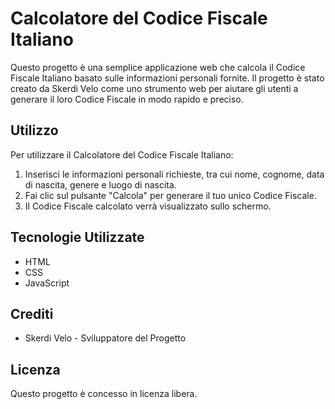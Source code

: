 # Calcolatore del Codice Fiscale Italiano

Questo progetto è una semplice applicazione web che calcola il Codice Fiscale Italiano basato sulle informazioni personali fornite. Il progetto è stato creato da Skerdi Velo come uno strumento web per aiutare gli utenti a generare il loro Codice Fiscale in modo rapido e preciso.

## Utilizzo

Per utilizzare il Calcolatore del Codice Fiscale Italiano:

1. Inserisci le informazioni personali richieste, tra cui nome, cognome, data di nascita, genere e luogo di nascita.
2. Fai clic sul pulsante "Calcola" per generare il tuo unico Codice Fiscale.
3. Il Codice Fiscale calcolato verrà visualizzato sullo schermo.

## Tecnologie Utilizzate

- HTML
- CSS
- JavaScript

## Crediti

- Skerdi Velo - Sviluppatore del Progetto

## Licenza

Questo progetto è concesso in licenza libera.
